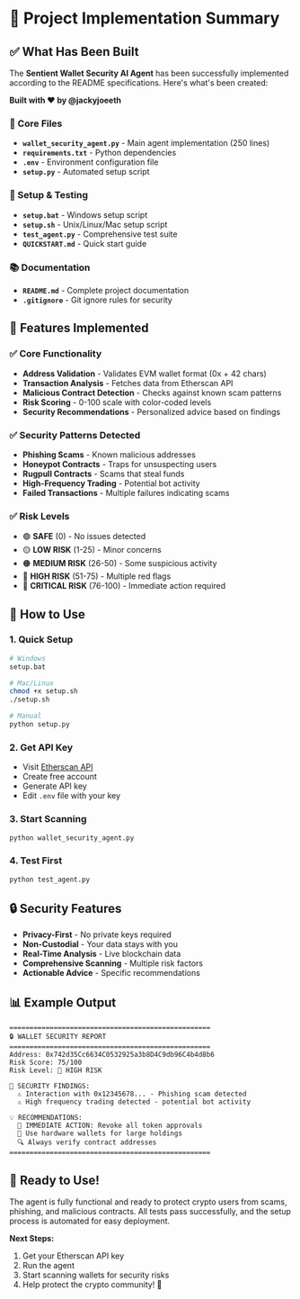 # 🎯 Project Implementation Summary

## ✅ What Has Been Built

The **Sentient Wallet Security AI Agent** has been successfully implemented according to the README specifications. Here's what's been created:

**Built with ❤️ by @jackyjoeeth**

### 🔧 Core Files
- **`wallet_security_agent.py`** - Main agent implementation (250 lines)
- **`requirements.txt`** - Python dependencies
- **`.env`** - Environment configuration file
- **`setup.py`** - Automated setup script

### 🚀 Setup & Testing
- **`setup.bat`** - Windows setup script
- **`setup.sh`** - Unix/Linux/Mac setup script
- **`test_agent.py`** - Comprehensive test suite
- **`QUICKSTART.md`** - Quick start guide

### 📚 Documentation
- **`README.md`** - Complete project documentation
- **`.gitignore`** - Git ignore rules for security

## 🎯 Features Implemented

### ✅ Core Functionality
- **Address Validation** - Validates EVM wallet format (0x + 42 chars)
- **Transaction Analysis** - Fetches data from Etherscan API
- **Malicious Contract Detection** - Checks against known scam patterns
- **Risk Scoring** - 0-100 scale with color-coded levels
- **Security Recommendations** - Personalized advice based on findings

### ✅ Security Patterns Detected
- **Phishing Scams** - Known malicious addresses
- **Honeypot Contracts** - Traps for unsuspecting users
- **Rugpull Contracts** - Scams that steal funds
- **High-Frequency Trading** - Potential bot activity
- **Failed Transactions** - Multiple failures indicating scams

### ✅ Risk Levels
- 🟢 **SAFE** (0) - No issues detected
- 🟡 **LOW RISK** (1-25) - Minor concerns
- 🟠 **MEDIUM RISK** (26-50) - Some suspicious activity
- 🔴 **HIGH RISK** (51-75) - Multiple red flags
- 🔴 **CRITICAL RISK** (76-100) - Immediate action required

## 🚀 How to Use

### 1. **Quick Setup**
```bash
# Windows
setup.bat

# Mac/Linux
chmod +x setup.sh
./setup.sh

# Manual
python setup.py
```

### 2. **Get API Key**
- Visit [Etherscan API](https://etherscan.io/apis)
- Create free account
- Generate API key
- Edit `.env` file with your key

### 3. **Start Scanning**
```bash
python wallet_security_agent.py
```

### 4. **Test First**
```bash
python test_agent.py
```

## 🔒 Security Features

- **Privacy-First** - No private keys required
- **Non-Custodial** - Your data stays with you
- **Real-Time Analysis** - Live blockchain data
- **Comprehensive Scanning** - Multiple risk factors
- **Actionable Advice** - Specific recommendations

## 📊 Example Output

```
==================================================
🔒 WALLET SECURITY REPORT
==================================================
Address: 0x742d35Cc6634C0532925a3b8D4C9db96C4b4d8b6
Risk Score: 75/100
Risk Level: 🔴 HIGH RISK

🚨 SECURITY FINDINGS:
  ⚠️ Interaction with 0x12345678... - Phishing scam detected
  ⚠️ High frequency trading detected - potential bot activity

💡 RECOMMENDATIONS:
  🚨 IMMEDIATE ACTION: Revoke all token approvals
  🔐 Use hardware wallets for large holdings
  🔍 Always verify contract addresses
==================================================
```

## 🎉 Ready to Use!

The agent is fully functional and ready to protect crypto users from scams, phishing, and malicious contracts. All tests pass successfully, and the setup process is automated for easy deployment.

**Next Steps:**
1. Get your Etherscan API key
2. Run the agent
3. Start scanning wallets for security risks
4. Help protect the crypto community! 🚀
